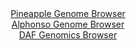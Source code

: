 <div id="Pineapple_Genome_Browser" align="center">
  <a href="https://igv.org/app/?sessionURL=blob:zZJfT9swFMW_iyXQJqWJk7RNE6maQoFByx.VNpSBUOQmTuri2MZ2E9qq3x2DNu2FSfRh0yQ_2FfXvucc_7agxlIRzkAEPNvt2K4LLKAWvJmgSlB8hSqsQFQgqrAFJC6wxCzDINqCAimNkpsLc3OhtVCR4xAtWhViJbeVb6MKbThDjbIzXjkDTimac4k0l8o5kqjmDinrVoPnSAjbzPbtjpMjjRxExYIzxR2BWZk25r30VyktMeMVTqsV1eRdQGr0GI25XaBv8WwSZxlWaoTX53k_Hp3Ht_5Jcv.9O7hPrs9mSXd2OCElQ3olcf_4wDsi46cnssCj8Vk93cBkuLyvpvhlKLMD__jw5EUQiVXfDdye34NhEJhoCMvxy__k2iyyp_PeMqE5xE1Dk.UmuYuXt1VZTKc4ZM2HvntgZwHKs5UhAWQLGUQutHzYtTpet_W2dXsWhKFJR3ICoodHC2iJsifT_rAFei0ML0Dh59U7OhbgMscSRK0QwsANQ6_TDtowDN2dtQUrSf9etKfJTRhAL_a8bloQqg3MeaqYUDZizK6zwi43e2ZZJEJ3l_HV.Hp.lw2no3UxEldSnE_al3_I0gJm9Pv3GaOfUfRPqPuMEFvP90Xt6MA7HYjTH5dTfdYWa3zRC4JnPnBpWB5_DNsbRvuFU3BZIW36TcUcf_JWI0kQ06ZQE0XmhBK9npkceQMi1_MNtiDjlBsOgSznX6AFLbcDv_7G09897l4B">Pineapple Genome Browser</a>
</div>
<div id="Alphonso_Genome_Browser" align="center">
  <a href="https://igv.org/app/?sessionURL=blob:zZJba9swGIb_i6BlA8e2fEhsQxlumvSQQ9cULySlGEWWHS225Epy0iTkv08NG7tZobnYGOhC.tDh_R49e7AmQlLOQAQcE_omhMAAcsk3j6iqSzJGFZEgylEpiQEEyYkgDBMQ7UGOpELJZKhPLpWqZWRZVNWtCrGCm9I1UYV2nKGNNDGvrC4vS7TgAikupHUp0JpbtFi3NmSB6trUb7umb2VIIQuV9ZIzya2asCLd6PvSX6W0IIxXJK2aUtFjgFTn0RkzM0df4uljjDGRckC2t9lFPLiNv7m9ZH7d7s6T.5tp0p6eP9KCIdUIcvH9zLlcbbPiDt82.dAPrleOj1U8qsOc4DP36rz3WlNB5AXswMAN7LDzhoayjLz.T13rQU_sfDte3S..zgdX0Jv1c4h9TYLPhuPBzumv_ti5Aw4GKDlutAsAL0Ungrbh2m3Dd9qttykMDNsONR_BKYieng2gBMIrvf1pD9S21sYASV6aozwG4CIjAkSt0LY7MAwd3.t4dhjCg7EHjSj_Htx.Mgk7thM7TjvNaam0zlkqWS1NxJi5xrlZ7E6kGdwEm17R301e.vdJ170b5RVceslo0n54h6UB9NPHD9SNfiTRP_HuI0FMtThVtodhr1l2fY97TizmpLyaj2bBQzzkU.9dPKehybmokNL7dUUvf9q2RoIipnRhTSVd0JKq7VRT5BsQQcfV0gLMS64tBKJYfLIN24C._fm3nO7h.fAD">Alphonso Genome Browser</a>
</div>


<div id="DAF_Genomics_Browser" align="center">
  <a href="https://igv.org/app/?sessionURL=blob:tZFra9swFIb_i2D95Jtsx44NYZiuS7uWjCU4ZiklnNrHsZhluZLctAn57xNex2AXxqADSUicy_vqPEfyiFIx0ZGU.A6dOJQSi6hG7FfA.xYXwFGRtIZWoUUk1iixK5GkR1KD0pAvb0xlo3WvUtetoLZ32AnOSuWowIHeVmLQDZpU23eAw0F0sFdOKbhJ1uBC2zeiU8KFskSlbM_tsdtt92CO77Ht2BK3fGg1G1W3xoQxVjk1GLesq_DpL0b.g7JZ7G1WrLKx_hqfr6pZdn2VrYOLfDOPzjf5x8sij4qzFdt1oAeJM36Yw4IHAYSHZvFwM1_eM9xcnvfrD.pN8O7s4qlnEtWMxnQaTKkXJeRkkVaUg0FAykbSlIZW7E8tPwztl2swicwMpGAkvb2ziJZQfjHpt0ein3sDiih8GEZmFhGyQklSO_G8mCaJPwnj0EsSerKOZJDtK5N8ny.T2PMz34.ce.BGv2btOD4j9GvwtTD.1Nnsf8ZUaD9chhmNpuU8Xu8.N16hKpV8qr3fYYo94_6P36qF5KBN6NvzBQq0Ro1jp39QCU53p68-">DAF Genomics Browser</a>
</div>
